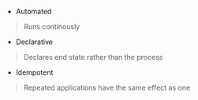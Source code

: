 * Automated
> Runs continously

* Declarative
> Declares end state rather than the process

* Idempotent
> Repeated applications have the same effect as one
